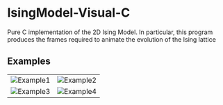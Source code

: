 # IsingModel-Visual-C
Pure C implementation of the 2D Ising Model. In particular, this program produces the frames required to animate the evolution of the Ising lattice

## Examples
|   |   |
|---|---|
|![Example1](https://github.com/ethank5149/IsingModel-Visual-C/blob/master/examples/500_500_1000_31250_1p0_0p0_0p25.gif)|![Example2](https://github.com/ethank5149/IsingModel-Visual-C/blob/master/examples/500_500_1000_62500_1p0_0p0_0p25.gif)|
|![Example3](https://github.com/ethank5149/IsingModel-Visual-C/blob/master/examples/500_500_1000_125000_1p0_0p0_0p25.gif)|![Example4](https://github.com/ethank5149/IsingModel-Visual-C/blob/master/examples/500_500_1000_250000_1p0_0p0_0p25.gif)|
